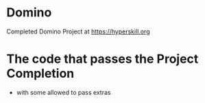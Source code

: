 # Domino
Completed Domino Project at https://hyperskill.org
# The code that passes the Project Completion 
- with some allowed to pass extras
